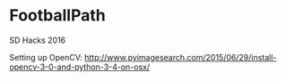 # FootballPath
SD Hacks 2016


Setting up OpenCV: http://www.pyimagesearch.com/2015/06/29/install-opencv-3-0-and-python-3-4-on-osx/
